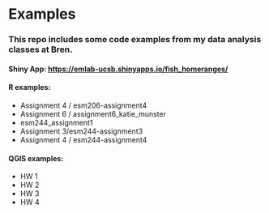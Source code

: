 # Examples

### This repo includes some code examples from my data analysis classes at Bren.

#### Shiny App: https://emlab-ucsb.shinyapps.io/fish_homeranges/

#### R examples:
  - Assignment 4 / esm206-assignment4
  - Assignment 6 / assignment6_katie_munster
  - esm244_assignment1
  - Assignment 3/esm244-assignment3
  - Assignment 4 / esm244-assignment4

#### QGIS examples:
  - HW 1
  - HW 2
  - HW 3
  - HW 4
